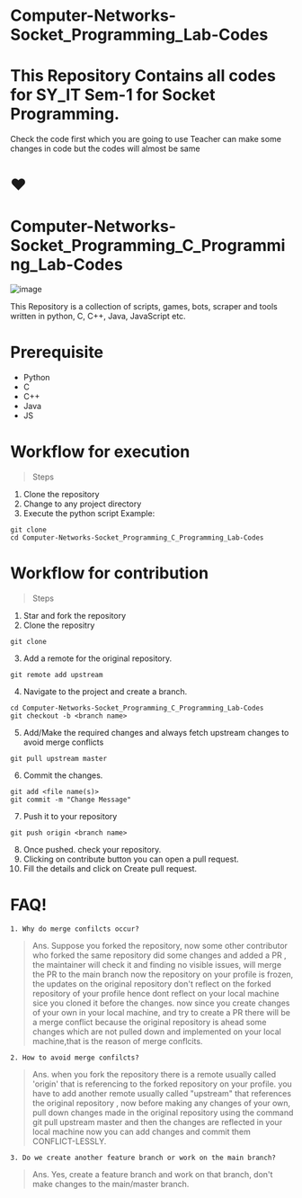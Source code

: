 # Computer-Networks-Socket_Programming_Lab-Codes
# This Repository Contains all codes for SY_IT Sem-1 for Socket Programming.

Check the code first which you are going to use 
Teacher can make some changes in code but the codes will almost be same
# :heart:

# Computer-Networks-Socket_Programming_C_Programming_Lab-Codes

![image]([hactoberfest.png])

This Repository is a collection of scripts, games, bots, scraper and tools written in python, C, C++, Java, JavaScript etc. 

# Prerequisite
 * Python
 * C
 * C++
 * Java
 * JS
 
 # Workflow for execution
  
> Steps

1. Clone the repository
2. Change to any project directory
3. Execute the python script Example:

```
git clone 
cd Computer-Networks-Socket_Programming_C_Programming_Lab-Codes
```

# Workflow for contribution

> Steps

1. Star and fork the repository
2. Clone the repositry

```
git clone 
```

3. Add a remote for the original repository.
```
git remote add upstream 
```
4. Navigate to the project and create a branch.
 ```
cd Computer-Networks-Socket_Programming_C_Programming_Lab-Codes
git checkout -b <branch name>
```

5. Add/Make the required changes and always fetch upstream changes to avoid merge conflicts
```
git pull upstream master

```
6. Commit the changes.
```
git add <file name(s)>
git commit -m "Change Message"

```
7. Push it to your repository
```
git push origin <branch name>

```
8. Once pushed. check your repository.
9. Clicking on contribute button you can open a pull request.
10. Fill the details and click on Create pull request.

# FAQ!
```
1. Why do merge confilcts occur?
```
> Ans. Suppose you forked the repository, now some other contributor who forked the same repository did some changes and added a PR , the maintainer will check it and finding no visible issues, will merge the PR to the main branch now the repository on your profile is frozen, the updates on the original repository don't reflect on the forked repository of your profile hence dont reflect on your local machine sice you cloned it before the changes. now since you create changes of your own in your local machine, and try to create a PR there will be a merge conflict because the original repository is ahead some changes which are not pulled down and implemented on your local machine,that is the reason of merge conflcits.

```
2. How to avoid merge confilcts?
```

> Ans. when you fork the repository there is a remote usually called 'origin' that is referencing to the forked repository on your profile. you have to add another remote usually called "upstream" that references the original repository , now before making any changes of your own, pull down changes made in the original repository using the command git pull upstream master and then the changes are reflected in your local machine now you can add changes and commit them CONFLICT-LESSLY.

```
3. Do we create another feature branch or work on the main branch?
```
> Ans. Yes, create a feature branch and work on that branch, don't make changes to the main/master branch.
